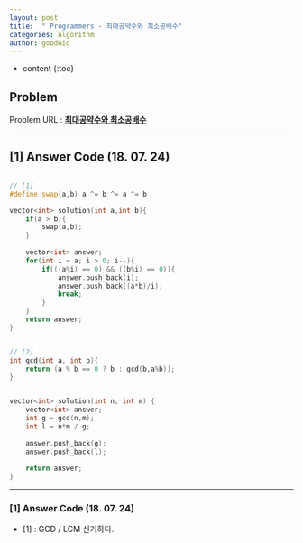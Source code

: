 ```yaml
---
layout: post
title:  " Programmers - 최대공약수와 최소공배수"
categories: Algorithm
author: goodGid
---
```

* content
{:toc}


## Problem 
Problem URL : **[최대공약수와 최소공배수](https://programmers.co.kr/learn/courses/30/lessons/12940)**

---

## [1] Answer Code (18. 07. 24)

``` cpp

// [1]
#define swap(a,b) a ^= b ^= a ^= b

vector<int> solution(int a,int b){
    if(a > b){
        swap(a,b);
    }
    
    vector<int> answer;
    for(int i = a; i > 0; i--){
        if(((a%i) == 0) && ((b%i) == 0)){
            answer.push_back(i);
            answer.push_back((a*b)/i);
            break;
        }
    }
    return answer;
}


// [2]
int gcd(int a, int b){ 
    return (a % b == 0 ? b : gcd(b,a%b));
}


vector<int> solution(int n, int m) {
    vector<int> answer;
    int g = gcd(n,m);
    int l = n*m / g;
    
    answer.push_back(g);
    answer.push_back(l);
    
    return answer;
}

```

---

### [1] Answer Code (18. 07. 24)

* [1] : GCD / LCM 신기하다.

